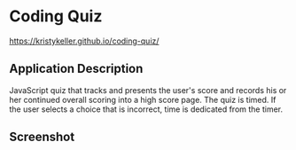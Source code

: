 # Coding Quiz
https://kristykeller.github.io/coding-quiz/

## Application Description 
JavaScript quiz that tracks and presents the user's score and records his or her continued overall scoring into a high score page. The quiz is timed. If the user selects a choice that is incorrect, time is dedicated from the timer.  

## Screenshot
